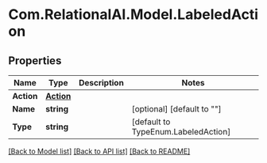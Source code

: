 
# Com.RelationalAI.Model.LabeledAction

## Properties

Name | Type | Description | Notes
------------ | ------------- | ------------- | -------------
**Action** | [**Action**](Action.md) |  | 
**Name** | **string** |  | [optional] [default to ""]
**Type** | **string** |  | [default to TypeEnum.LabeledAction]

[[Back to Model list]](../README.md#documentation-for-models)
[[Back to API list]](../README.md#documentation-for-api-endpoints)
[[Back to README]](../README.md)

